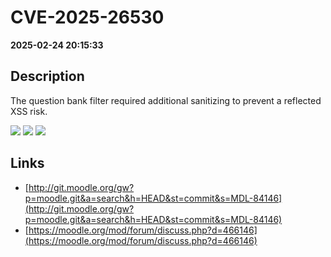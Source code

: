 # CVE-2025-26530

**2025-02-24 20:15:33**

## Description
The question bank filter required additional sanitizing to prevent a reflected XSS risk.

![](https://img.shields.io/static/v1?label=Score&message=8.3&color=red)
![](https://img.shields.io/static/v1?label=Severity&message=HIGH&color=red)
![](https://img.shields.io/static/v1?label=CWE&message=XSS&color=green)

## Links
- [http://git.moodle.org/gw?p=moodle.git&a=search&h=HEAD&st=commit&s=MDL-84146](http://git.moodle.org/gw?p=moodle.git&a=search&h=HEAD&st=commit&s=MDL-84146)
- [https://moodle.org/mod/forum/discuss.php?d=466146](https://moodle.org/mod/forum/discuss.php?d=466146)
